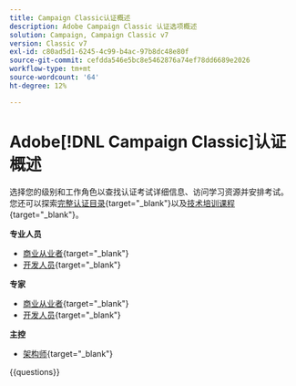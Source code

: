 ```yaml
---
title: Campaign Classic认证概述
description: Adobe Campaign Classic 认证选项概述
solution: Campaign, Campaign Classic v7
version: Classic v7
exl-id: c80ad5d1-6245-4c99-b4ac-97b8dc48e80f
source-git-commit: cefdda546e5bc8e5462876a74ef78dd6689e2026
workflow-type: tm+mt
source-wordcount: '64'
ht-degree: 12%

---
```


# Adobe[!DNL Campaign Classic]认证概述

选择您的级别和工作角色以查找认证考试详细信息、访问学习资源并安排考试。 您还可以探索[完整认证目录](https://certification.adobe.com/certifications){target="_blank"}以及[技术培训课程](https://certification.adobe.com/courses/?/courses){target="_blank"}。

**专业人员**

* [商业从业者](https://certification.adobe.com/certification/campaign-classic-business-practitioner-professional){target="_blank"} <!--AD0-E329-->
* [开发人员](https://certification.adobe.com/certification/developer-professional){target="_blank"} <!--AD0-E331-->

**专家**

* [商业从业者](https://certification.adobe.com/certification/campaign-classic-business-practitioner-expert){target="_blank"} <!--AD0-E327-->
* [开发人员](https://certification.adobe.com/certification/campaign-classic-developer-expert){target="_blank"} <!--AD0-E330-->

**主控**

* [架构师](https://certification.adobe.com/certification/campaign-classic-architect-master){target="_blank"} <!--AD0-E328-->

{{questions}}

